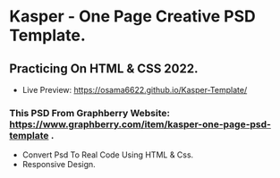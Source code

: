 # Kasper - One Page Creative PSD Template. 
## Practicing On HTML & CSS 2022.

- Live Preview: https://osama6622.github.io/Kasper-Template/

### This PSD From Graphberry Website: https://www.graphberry.com/item/kasper-one-page-psd-template .

- Convert Psd To Real Code Using HTML & Css.
- Responsive Design.
